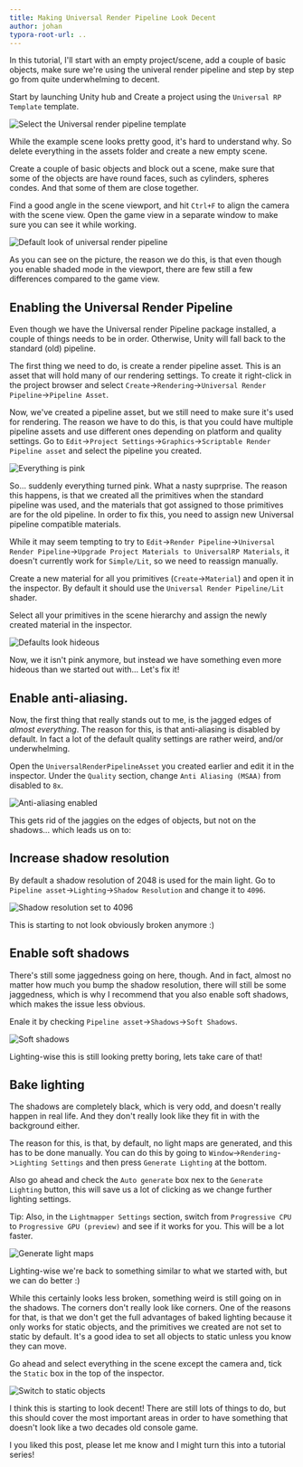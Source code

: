 ```yaml
---
title: Making Universal Render Pipeline Look Decent
author: johan
typora-root-url: ..
---
```

In this tutorial, I'll start with an empty project/scene, add a couple
of basic objects, make sure we're using the univeral render pipeline and step
by step go from quite underwhelming to decent.

Start by launching Unity hub and Create a project using the `Universal RP Template` template.

![Select the Universal render pipeline template](/assets/urp-template.png)

While the example scene looks pretty good, it's hard to understand why. So
delete everything in the assets folder and create a new empty scene.

Create a couple of basic objects and block out a scene, make sure that some of
the objects are have round faces, such as cylinders, spheres condes. And that
some of them are close together.

Find a good angle in the scene viewport, and hit `Ctrl+F` to align the camera
with the scene view. Open the game view in a separate window to make sure you
can see it while working.

![Default look of universal render pipeline](/assets/urp-primitives.png)

As you can see on the picture, the reason we do this, is that even though you
enable shaded mode in the viewport, there are few still a few differences
compared to the game view.

## Enabling the Universal Render Pipeline

Even though we have the Universal render Pipeline package installed, a couple
of things needs to be in order. Otherwise, Unity will fall back to the standard
(old) pipeline.

The first thing we need to do, is create a render pipeline asset. This is an
asset that will hold many of our rendering settings. To create it right-click
in the project browser and select `Create`->`Rendering`->`Universal Render
Pipeline`->`Pipeline Asset`.

Now, we've created a pipeline asset, but we still need to make sure it's used
for rendering. The reason we have to do this, is that you could have multiple
pipeline assets and use different ones depending on platform and quality
settings. Go to `Edit`->`Project Settings`->`Graphics`->`Scriptable Render
Pipeline asset` and select the pipeline you created.

![Everything is pink](/assets/urp-fresh-pipeline.png)

So... suddenly everything turned pink. What a nasty suprprise. The reason this
happens, is that we created all the primitives when the standard pipeline was
used, and the materials that got assigned to those primitives are for the old
pipeline. In order to fix this, you need to assign new Universal pipeline
compatible materials.

While it may seem tempting to try to `Edit`->`Render Pipeline`->`Universal
Render Pipeline`->`Upgrade Project Materials to UniversalRP Materials`, it
doesn't currently work for `Simple/Lit`, so we need to reassign manually.

Create a new material for all you primitives (`Create`->`Material`) and open it
in the inspector. By default it should use the `Universal Render Pipeline/Lit`
shader.

Select all your primitives in the scene hierarchy and assign the newly created
material in the inspector.

![Defaults look hideous](/assets/urp-defaults.png)

Now, we it isn't pink anymore, but instead we have something even more hideous
than we started out with... Let's fix it!

## Enable anti-aliasing.

Now, the first thing that really stands out to me, is the jagged edges of
*almost everything*. The reason for this, is that anti-aliasing is disabled by
default. In fact a lot of the default quality settings are rather weird, and/or
underwhelming.

Open the `UniversalRenderPipelineAsset` you created earlier and edit it in the
inspector. Under the `Quality` section, change `Anti Aliasing (MSAA)` from
disabled to `8x`.

![Anti-aliasing enabled](/assets/urp-antialiasing.png)

This gets rid of the jaggies on the edges of objects, but not on the shadows...
which leads us on to:

## Increase shadow resolution

By default a shadow resolution of 2048 is used for the main light. Go to
`Pipeline asset`->`Lighting`->`Shadow Resolution` and change it to `4096`.

![Shadow resolution set to 4096](/assets/urp-shadow-resolution.png)

This is starting to not look obviously broken anymore :)

## Enable soft shadows

There's still some jaggedness going on here, though. And in fact, almost no
matter how much you bump the shadow resolution, there will still be some
jaggedness, which is why I recommend that you also enable soft shadows, which
makes the issue less obvious.

Enale it by checking `Pipeline asset`->`Shadows`->`Soft Shadows`.

![Soft shadows](/assets/urp-soft-shadows.png)

Lighting-wise this is still looking pretty boring, lets take care of that!

## Bake lighting

The shadows are completely black, which is very odd, and doesn't really happen
in real life. And they don't really look like they fit in with the background
either.

The reason for this, is that, by default, no light maps are generated, and this
has to be done manually. You can do this by going to
`Window`->`Rendering`->`Lighting Settings` and then press `Generate Lighting`
at the bottom.

Also go ahead and check the `Auto generate` box nex to the `Generate Lighting`
button, this will save us a lot of clicking as we change further lighting
settings.

Tip: Also, in the `Lightmapper Settings` section, switch from `Progressive CPU`
to `Progressive GPU (preview)` and see if it works for you. This will be a lot
faster.

![Generate light maps](/assets/urp-generate-lighting.png)

Lighting-wise we're back to something similar to what we started with, but we
can do better :)

While this certainly looks less broken, something weird is still going on in
the shadows. The corners don't really look like corners. One of the reasons for
that, is that we don't get the full advantages of baked lighting because it
only works for static objects, and the primitives we created are not set to
static by default. It's a good idea to set all objects to static unless you
know they can move.

Go ahead and select everything in the scene except the camera and, tick the
`Static` box in the top of the inspector.

![Switch to static objects](/assets/urp-static.png)

I think this is starting to look decent! There are still lots of things to do,
but this should cover the most important areas in order to have something that
doesn't look like a two decades old console game.

I you liked this post, please let me know and I might turn this into a
tutorial series!
